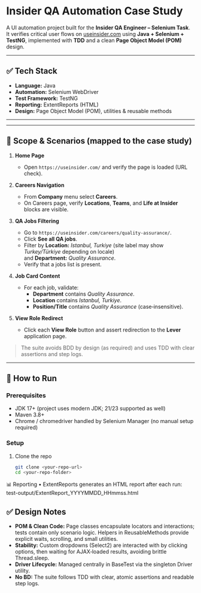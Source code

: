 # Insider QA Automation Case Study

A UI automation project built for the **Insider QA Engineer – Selenium Task**.  
It verifies critical user flows on [useinsider.com](https://useinsider.com) using **Java + Selenium + TestNG**, implemented with **TDD** and a clean **Page Object Model (POM)** design.

---

## ✅ Tech Stack

- **Language:** Java
- **Automation:** Selenium WebDriver
- **Test Framework:** TestNG
- **Reporting:** ExtentReports (HTML)
- **Design:** Page Object Model (POM), utilities & reusable methods

---

---

## 🧭 Scope & Scenarios (mapped to the case study)

1. **Home Page**
    - Open `https://useinsider.com/` and verify the page is loaded (URL check).

2. **Careers Navigation**
    - From **Company** menu select **Careers**.
    - On Careers page, verify **Locations**, **Teams**, and **Life at Insider** blocks are visible.

3. **QA Jobs Filtering**
    - Go to `https://useinsider.com/careers/quality-assurance/`.
    - Click **See all QA jobs**.
    - Filter by **Location:** *Istanbul, Turkiye* (site label may show *Turkey/Türkiye* depending on locale)  
      and **Department:** *Quality Assurance*.
    - Verify that a jobs list is present.

4. **Job Card Content**
    - For each job, validate:
        - **Department** contains *Quality Assurance*.
        - **Location** contains *Istanbul, Turkiye*.
        - **Position/Title** contains *Quality Assurance* (case‑insensitive).

5. **View Role Redirect**
    - Click each **View Role** button and assert redirection to the **Lever** application page.

> The suite avoids BDD by design (as required) and uses TDD with clear assertions and step logs.

---

## 🧪 How to Run

### Prerequisites
- JDK 17+ (project uses modern JDK; 21/23 supported as well)
- Maven 3.8+
- Chrome / chromedriver handled by Selenium Manager (no manual setup required)

### Setup
1. Clone the repo
   ```bash
   git clone <your-repo-url>
   cd <your-repo-folder>

📊 Reporting
•	ExtentReports generates an HTML report after each run:
test-output/ExtentReport_YYYYMMDD_HHmmss.html

## ✅ Design Notes

- **POM & Clean Code:** Page classes encapsulate locators and interactions; tests contain only scenario logic.
  Helpers in ReusableMethods provide explicit waits, scrolling, and small utilities.
- **Stability:** Custom dropdowns (Select2) are interacted with by clicking options, then waiting for AJAX‑loaded results, avoiding brittle Thread.sleep.
- **Driver Lifecycle:** Managed centrally in BaseTest via the singleton Driver utility.
- **No BD:** The suite follows TDD with clear, atomic assertions and readable step logs. 
